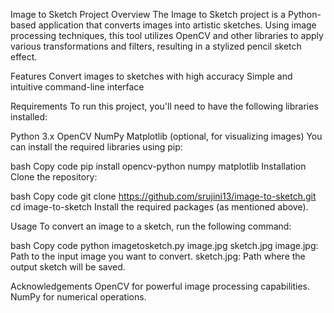 Image to Sketch Project
Overview
The Image to Sketch project is a Python-based application that converts images into artistic sketches. Using image processing techniques, this tool utilizes OpenCV and other libraries to apply various transformations and filters, resulting in a stylized pencil sketch effect.

Features
Convert images to sketches with high accuracy
Simple and intuitive command-line interface

Requirements
To run this project, you'll need to have the following libraries installed:

Python 3.x
OpenCV
NumPy
Matplotlib (optional, for visualizing images)
You can install the required libraries using pip:

bash
Copy code
pip install opencv-python numpy matplotlib
Installation
Clone the repository:

bash
Copy code
git clone https://github.com/srujini13/image-to-sketch.git
cd image-to-sketch
Install the required packages (as mentioned above).

Usage
To convert an image to a sketch, run the following command:

bash
Copy code
python imagetosketch.py image.jpg sketch.jpg
image.jpg: Path to the input image you want to convert.
sketch.jpg: Path where the output sketch will be saved.


Acknowledgements
OpenCV for powerful image processing capabilities.
NumPy for numerical operations.

